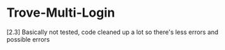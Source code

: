 # Trove-Multi-Login
[2.3] Basically not tested, code cleaned up a lot so there's less errors and possible errors
